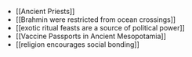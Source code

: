 - [[Ancient Priests]]
- [[Brahmin were restricted from ocean crossings]]
- [[exotic ritual feasts are a source of political power]]
- [[Vaccine Passports in Ancient Mesopotamia]]
- [[religion encourages social bonding]] 